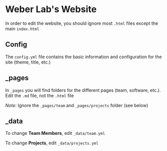 # Weber Lab's Website

In order to edit the website, you should ignore most `.html` files except the main `index.html`

## Config

The `config.yml` file contains the basic information and configuration for the site (theme, title, etc.)

## _pages

In `_pages` you will find folders for the different pages (team, software, etc.). Edit the `.md` file, not the `.html` file

*Note:* Ignore the `_pages/team` and `_pages/projects` folder (see below)

## _data

To change **Team Members**, edit `_data/team.yml`

To change **Projects**, edit `_data/projects.yml`


